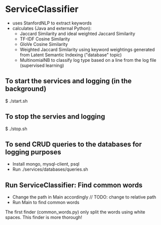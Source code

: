 # ServiceClassifier
- uses StanfordNLP to extract keywords
- calculates (Java and external Python):
    - Jaccard Similarity and ideal weighted Jaccard Similarity
    - TF-IDF Cosine Similarity
    - GloVe Cosine Similarity
    - Weighted Jaccard Similarity using keyword weightings generated from Latent Semantic Indexing ("database" topic)
    - MultinomialNB to classify log type based on a line from the log file (supervised learning)

## To start the services and logging (in the background)
$ ./start.sh

## To stop the servies and logging
$ ./stop.sh

## To send CRUD queries to the databases for logging purposes
- Install mongo, mysql-client, psql
- Run ./services/databases/queries.sh

## Run ServiceClassifier: Find common words
- Change the path in Main accordingly   // TODO: change to relative path
- Run Main to find common words

The first finder (common_words.py) only split the words using white spaces. This finder is more thorough!